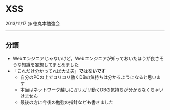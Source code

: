 # XSS

2013/11/17 @ 徳丸本勉強会

---

## 分類

- Webエンジニアじゃないけど，Webエンジニアが知っておいたほうが良さそうな知識を妄想してまとめました
- 「これだけ分かってれば大丈夫」**ではないです**
  - 自分のPCの上でコリコリ動くDBの気持ちは分かるようになると思います
  - 本当はネットワーク越しにガリガリ動くDBの気持ちが分からなくちゃいけません
  - 最後の方に今後の勉強の指針なども書きました
